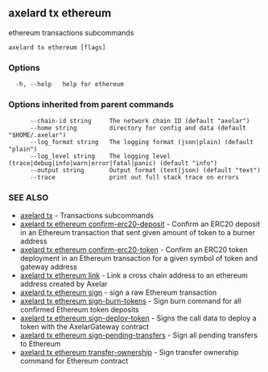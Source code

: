 ## axelard tx ethereum

ethereum transactions subcommands

```
axelard tx ethereum [flags]
```

### Options

```
  -h, --help   help for ethereum
```

### Options inherited from parent commands

```
      --chain-id string     The network chain ID (default "axelar")
      --home string         directory for config and data (default "$HOME/.axelar")
      --log_format string   The logging format (json|plain) (default "plain")
      --log_level string    The logging level (trace|debug|info|warn|error|fatal|panic) (default "info")
      --output string       Output format (text|json) (default "text")
      --trace               print out full stack trace on errors
```

### SEE ALSO

- [axelard tx](axelard_tx.md)	 - Transactions subcommands
- [axelard tx ethereum confirm-erc20-deposit](axelard_tx_ethereum_confirm-erc20-deposit.md)	 - Confirm an ERC20 deposit in an Ethereum transaction that sent given amount of token to a burner address
- [axelard tx ethereum confirm-erc20-token](axelard_tx_ethereum_confirm-erc20-token.md)	 - Confirm an ERC20 token deployment in an Ethereum transaction for a given symbol of token and gateway address
- [axelard tx ethereum link](axelard_tx_ethereum_link.md)	 - Link a cross chain address to an ethereum address created by Axelar
- [axelard tx ethereum sign](axelard_tx_ethereum_sign.md)	 - sign a raw Ethereum transaction
- [axelard tx ethereum sign-burn-tokens](axelard_tx_ethereum_sign-burn-tokens.md)	 - Sign burn command for all confirmed Ethereum token deposits
- [axelard tx ethereum sign-deploy-token](axelard_tx_ethereum_sign-deploy-token.md)	 - Signs the call data to deploy a token with the AxelarGateway contract
- [axelard tx ethereum sign-pending-transfers](axelard_tx_ethereum_sign-pending-transfers.md)	 - Sign all pending transfers to Ethereum
- [axelard tx ethereum transfer-ownership](axelard_tx_ethereum_transfer-ownership.md)	 - Sign transfer ownership command for Ethereum contract
